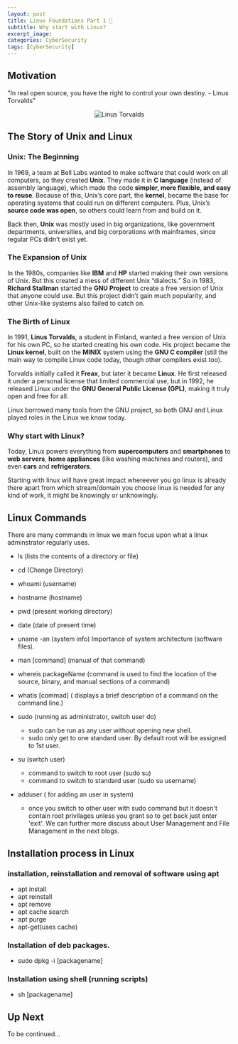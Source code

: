 ```yaml
---
layout: post
title: Linux Foundations Part 1 🐧
subtitle: Why start with Linux?
excerpt_image: 
categories: CyberSecurity
tags: [CyberSecurity]
---
```


## Motivation

"In real open source, you have the right to control your own destiny. - Linus Torvalds"

<div style="text-align:center;"> 
  <img src="https://tinyurl.com/4d6kbzrt" alt="Linus Torvalds">
</div>


## The Story of Unix and Linux

### Unix: The Beginning
In 1969, a team at Bell Labs wanted to make software that could work on all computers, so they created **Unix**. They made it in **C language** (instead of assembly language), which made the code **simpler, more flexible, and easy to reuse**. Because of this, Unix’s core part, the **kernel**, became the base for operating systems that could run on different computers. Plus, Unix’s **source code was open**, so others could learn from and build on it.

Back then, **Unix** was mostly used in big organizations, like government departments, universities, and big corporations with mainframes, since regular PCs didn’t exist yet.

### The Expansion of Unix
In the 1980s, companies like **IBM** and **HP** started making their own versions of Unix. But this created a mess of different Unix “dialects.” So in 1983, **Richard Stallman** started the **GNU Project** to create a free version of Unix that anyone could use. But this project didn’t gain much popularity, and other Unix-like systems also failed to catch on.

### The Birth of Linux
In 1991, **Linus Torvalds**, a student in Finland, wanted a free version of Unix for his own PC, so he started creating his own code. His project became the **Linux kernel**, built on the **MINIX** system using the **GNU C compiler** (still the main way to compile Linux code today, though other compilers exist too).

Torvalds initially called it **Freax**, but later it became **Linux**. He first released it under a personal license that limited commercial use, but in 1992, he released Linux under the **GNU General Public License (GPL)**, making it truly open and free for all.

Linux borrowed many tools from the GNU project, so both GNU and Linux played roles in the Linux we know today.

### Why start with Linux?

Today, Linux powers everything from **supercomputers** and **smartphones** to **web servers**, **home appliances** (like washing machines and routers), and even **cars** and **refrigerators**.

Starting with linux will have great impact whereever you go linux is already there apart from which stream/domain you choose linux is needed for any kind of work, it might be knowingly or unknowingly.

## Linux Commands

There are many commands in linux we main focus upon what a linux adminstrator regularly uses. 

- ls (lists the contents of a directory or file)
- cd (Change Directory)
- whoami (username)
- hostname (hostname)
- pwd (present working directory)
- date (date of present time)
- uname -an (system info)
Importance of system architecture (software files).
- man [command] (manual of that command)
- whereis packageName (command is used to find the location of the source, binary, and manual sections of a command)
- whatis [commad] ( displays a brief description of a command on the command line.)

- sudo (running as administrator, switch user do)
    - sudo can be run as any user without opening new shell.
    - sudo only get to one standard user. By default root will be assigned to 1st user.
- su (switch user)
    - command to switch to root user (sudo su)
    - command to switch to standard user (sudo su username)
- adduser ( for adding an user in system)
  - once you switch to other user with sudo command but it doesn't contain root privilages unless you grant so to get back just enter 'exit'.
We can further more discuss about User Management and File Management in the next blogs.



## Installation process in Linux

### installation, reinstallation and removal of software using apt
  - apt install
  - apt reinstall
  - apt remove
  - apt cache search
  - apt purge
  - apt-get(uses cache) 


### Installation of deb packages.
  - sudo dpkg -i [packagename]


### Installation using shell (running scripts)
  - sh [packagename]



## Up Next

To be continued...
